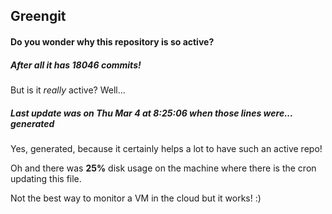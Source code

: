 ## Greengit

#### Do you wonder why this repository is so active?

##### After all it has 18046 commits!

But is it *really* active? Well...

##### Last update was on Thu Mar 4 at 8:25:06 when those lines were... generated

Yes, generated, because it certainly helps a lot to have such an active repo!

Oh and there was **25%** disk usage on the machine
where there is the cron updating this file.

Not the best way to monitor a VM in the cloud but it works! :)
